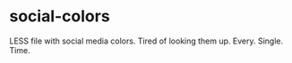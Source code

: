 social-colors
=============

LESS file with social media colors. Tired of looking them up. Every. Single. Time.
